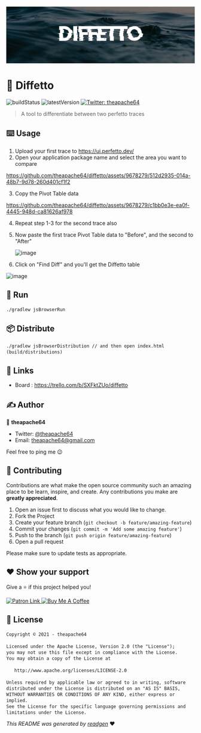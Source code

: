 ![](cover.jpeg)

# 🚧 Diffetto

![buildStatus](https://img.shields.io/github/workflow/status/theapache64/compose-web-template/Java%20CI%20with%20Gradle?style=plastic)
![latestVersion](https://img.shields.io/github/v/release/theapache64/compose-web-template)
<a href="https://twitter.com/theapache64" target="_blank">
<img alt="Twitter: theapache64" src="https://img.shields.io/twitter/follow/theapache64.svg?style=social" />
</a>

> A tool to differentiate between two perfetto traces

## ⌨️ Usage
1. Upload your first trace to https://ui.perfetto.dev/
2. Open your application package name and select the area you want to compare

https://github.com/theapache64/diffetto/assets/9678279/512d2935-014a-48b7-9d78-260d401cf1f2

3. Copy the Pivot Table data


https://github.com/theapache64/diffetto/assets/9678279/c1bb0e3e-ea0f-4445-948d-ca81626af978

4. Repeat step 1-3 for the second trace also

5. Now paste the first trace Pivot Table data to "Before", and the second to "After"

   ![image](https://github.com/theapache64/diffetto/assets/9678279/ef92faa1-aa53-4912-baaa-ad1dd608f546)

7. Click on "Find Diff" and you'll get the Diffetto table

![image](https://github.com/theapache64/diffetto/assets/9678279/69d2e639-3077-4665-8916-e5eae7e6bc81)



## 🏃 Run

```
./gradlew jsBrowserRun
```

## 📦 Distribute

```
./gradlew jsBrowserDistribution // and then open index.html (build/distributions)
```

## 🔗 Links
- Board : https://trello.com/b/SXFktZUo/diffetto

## ✍️ Author

👤 **theapache64**

* Twitter: <a href="https://twitter.com/theapache64" target="_blank">@theapache64</a>
* Email: theapache64@gmail.com

Feel free to ping me 😉

## 🤝 Contributing

Contributions are what make the open source community such an amazing place to be learn, inspire, and create. Any
contributions you make are **greatly appreciated**.

1. Open an issue first to discuss what you would like to change.
1. Fork the Project
1. Create your feature branch (`git checkout -b feature/amazing-feature`)
1. Commit your changes (`git commit -m 'Add some amazing feature'`)
1. Push to the branch (`git push origin feature/amazing-feature`)
1. Open a pull request

Please make sure to update tests as appropriate.

## ❤ Show your support

Give a ⭐️ if this project helped you!

<a href="https://www.patreon.com/theapache64">
  <img alt="Patron Link" src="https://c5.patreon.com/external/logo/become_a_patron_button@2x.png" width="160"/>
</a>

<a href="https://www.buymeacoffee.com/theapache64" target="_blank">
    <img src="https://cdn.buymeacoffee.com/buttons/v2/default-yellow.png" alt="Buy Me A Coffee" width="160">
</a>


## 📝 License

```
Copyright © 2021 - theapache64

Licensed under the Apache License, Version 2.0 (the "License");
you may not use this file except in compliance with the License.
You may obtain a copy of the License at

   http://www.apache.org/licenses/LICENSE-2.0

Unless required by applicable law or agreed to in writing, software
distributed under the License is distributed on an "AS IS" BASIS,
WITHOUT WARRANTIES OR CONDITIONS OF ANY KIND, either express or implied.
See the License for the specific language governing permissions and
limitations under the License.
```

_This README was generated by [readgen](https://github.com/theapache64/readgen)_ ❤
